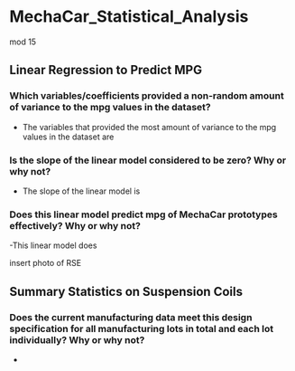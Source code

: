 # MechaCar_Statistical_Analysis
mod 15
## Linear Regression to Predict MPG ##

### Which variables/coefficients provided a non-random amount of variance to the mpg values in the dataset? ###
- The variables that provided the most amount of variance to the mpg values in the dataset are 

### Is the slope of the linear model considered to be zero? Why or why not? ###
- The slope of the linear model is 

### Does this linear model predict mpg of MechaCar prototypes effectively? Why or why not? ###
-This linear model does

insert photo of RSE

## Summary Statistics on Suspension Coils ##

### Does the current manufacturing data meet this design specification for all manufacturing lots in total and each lot individually? Why or why not? ###
-

